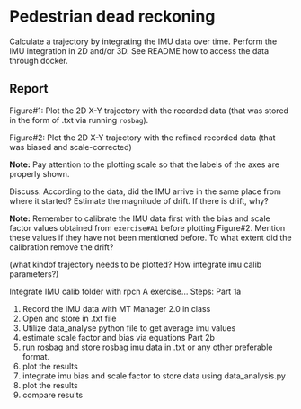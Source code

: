 # Pedestrian dead reckoning 

Calculate a trajectory by integrating the IMU data over time. Perform the IMU integration in 2D and/or 3D. See README how to access the data through docker.

## Report
Figure#1: Plot the 2D X-Y trajectory with the recorded data (that was stored in the form of .txt via running `rosbag`). 

Figure#2: Plot the 2D X-Y trajectory with the refined recorded data (that was biased and scale-corrected)

**Note:** Pay attention to the plotting scale so that the labels of the axes are properly shown.

Discuss: 
According to the data, did the IMU arrive in the same place from where it started? Estimate the magnitude of drift. If there is drift, why?

**Note:** Remember to calibrate the IMU data first with the bias and scale factor values obtained from `exercise#A1` before plotting Figure#2. Mention these values if they have not been mentioned before. To what extent did the calibration remove the drift?


(what kindof trajectory needs to be plotted? How integrate imu calib parameters?)

Integrate IMU calib folder with rpcn A exercise...
Steps:
Part 1a
1. Record the IMU data with MT Manager 2.0 in class
2. Open and store in .txt file
3. Utilize data_analyse python file to get average imu values
4. estimate scale factor and bias via equations
Part 2b
1. run rosbag and store rosbag imu data in .txt or any other preferable format.
2. plot the results
3. integrate imu bias and scale factor to store data using data_analysis.py
4. plot the results
5. compare results
